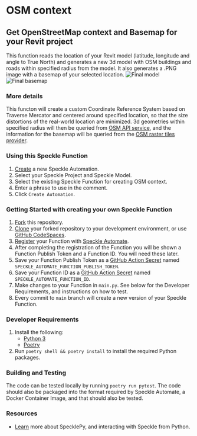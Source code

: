 
# OSM context

## Get OpenStreetMap context and Basemap for your Revit project

This function reads the location of your Revit model (latitude, longitude and angle to True North) and generates a new 
3d model with OSM buildings and roads within specified radius from the model. It also generates a .PNG image with a basemap 
of your selected location. 
![Final model](/assets/sample_result.gif)
![Final basemap](/assets/sample_basemap.gif)


### More details
This functon will create a custom Coordinate Reference System based on Traverse Mercator and centered around specified location, 
so that the size distortions of the real-world location are minimized. 3d geometries within specified radius will then be queried from 
[OSM API service](https://wiki.openstreetmap.org/wiki/Overpass_API), and the information for the basemap will be queried from the [OSM raster tiles provider](https://wiki.openstreetmap.org/wiki/Raster_tile_providers). 


### Using this Speckle Function

1. [Create](https://automate.speckle.dev/) a new Speckle Automation.
1. Select your Speckle Project and Speckle Model.
1. Select the existing Speckle Function for creating OSM context.
1. Enter a phrase to use in the comment.
1. Click `Create Automation`.

### Getting Started with creating your own Speckle Function

1. [Fork](https://docs.github.com/en/get-started/quickstart/fork-a-repo) this repository.
1. [Clone](https://docs.github.com/en/get-started/quickstart/fork-a-repo#cloning-your-forked-repository) your forked repository to your development environment, or use [GitHub CodeSpaces](https://github.com/features/codespaces).
1. [Register](https://automate.speckle.dev/) your Function with [Speckle Automate](https://automate.speckle.dev/).
1. After completing the registration of the Function you will be shown a Function Publish Token and a Function ID. You will need these later.
1. Save your Function Publish Token as a [GitHub Action Secret](https://docs.github.com/en/actions/security-guides/encrypted-secrets#creating-encrypted-secrets-for-a-repository) named `SPECKLE_AUTOMATE_FUNCTION_PUBLISH_TOKEN`.
1. Save your Function ID as a [GitHub Action Secret](https://docs.github.com/en/actions/security-guides/encrypted-secrets#creating-encrypted-secrets-for-a-repository) named `SPECKLE_AUTOMATE_FUNCTION_ID`.
1. Make changes to your Function in `main.py`. See below for the Developer Requirements, and instructions on how to test.
1. Every commit to `main` branch will create a new version of your Speckle Function.

### Developer Requirements

1. Install the following:
    - [Python 3](https://www.python.org/downloads/)
    - [Poetry](https://python-poetry.org/docs/#installing-with-the-official-installer)
1. Run `poetry shell && poetry install` to install the required Python packages.

### Building and Testing

The code can be tested locally by running `poetry run pytest`.
The code should also be packaged into the format required by Speckle Automate, a Docker Container Image, and that should also be tested.

### Resources

- [Learn](https://speckle.guide/dev/python.html) more about SpecklePy, and interacting with Speckle from Python.
